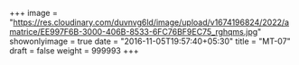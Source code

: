 +++
image = "https://res.cloudinary.com/duvnvg6ld/image/upload/v1674196824/2022/amatrice/EE997F6B-3000-406B-8533-6FC76BF9EC75_rghqms.jpg"
showonlyimage = true
date = "2016-11-05T19:57:40+05:30"
title = "MT-07"
draft = false
weight = 999993
+++
